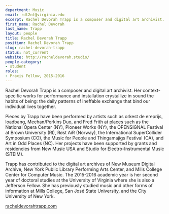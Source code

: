 ```yaml
---
department: Music
email: rdt2nf@virginia.edu
excerpt: Rachel Devorah Trapp is a composer and digital art archivist.
first_name: Rachel Devorah
last_name: Trapp
layout: people
title: Rachel Devorah Trapp
position: Rachel Devorah Trapp
slug: rachel-devorah-trapp
status: not_current
website: http://racheldevorah.studio/
people-category:
- student
roles:
- Praxis Fellow, 2015-2016
---
```


Rachel Devorah Trapp is a composer and digital art archivist. Her context-specific works for performance and installation crystallize in sound the habits of being: the daily patterns of ineffable exchange that bind our individual lives together.

Pieces by Trapp have been performed by artists such as orkest de ereprijs, loadbang, Meehan/Perkins Duo, and Fred Frith at places such as the National Opera Center (NY), Pioneer Works (NY), the OPENSIGNAL Festival at Brown University (RI), Røst AiR (Norway), the International SuperCollider Symposium (CO), the Music for People and Thingamajigs Festival (CA), and Art in Odd Places (NC). Her projects have been supported by grants and residencies from New Music USA and Studio for Electro-Instrumental Music (STEIM).

Trapp has contributed to the digital art archives of New Museum Digital Archive, New York Public Library Performing Arts Center, and Mills College Center for Computer Music. The 2015-2016 academic year is her second year of doctoral studies at the University of Virginia where she is also a Jefferson Fellow. She has previously studied music and other forms of information at Mills College, San José State University, and the City University of New York.

[racheldevorahtrapp.com](http://racheldevorahtrapp.com)
